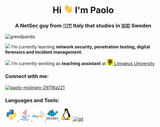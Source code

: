 <h1 align="center">Hi <img src="https://raw.githubusercontent.com/greedpanda/greedpanda/master/wave.gif" width="30px"> I'm Paolo</h1>
<h3 align="center">A NetSec guy from 🇮🇹 Italy that studies in 🇸🇪 Sweden</h3>

<p align="left"> <img src="https://komarev.com/ghpvc/?username=greedpanda&label=Profile%20views&color=00e171&style=flat" alt="greedpanda" /> </p>

<img src="https://emojipedia-us.s3.dualstack.us-west-1.amazonaws.com/thumbs/120/apple/325/graduation-cap_1f393.png" width="40px"> I’m currently learning **network security, penetration testing, digital forensics and incident management.**

<img src="https://emojipedia-us.s3.amazonaws.com/source/skype/289/man-technologist_1f468-200d-1f4bb.png" width="40px"> I’m currently working as **teaching assistant** at  [<img src="https://raw.githubusercontent.com/greedpanda/greedpanda/master/lnu-logo.jpg" width="20px"> Linnaeus University](https://lnu.se)

<h3 align="left">Connect with me:</h3>
<p align="left"><a href="https://linkedin.com/in/paolo-molinaro-29716a221" target="blank"><img align="center" src="https://raw.githubusercontent.com/rahuldkjain/github-profile-readme-generator/master/src/images/icons/Social/linked-in-alt.svg" alt="paolo-molinaro-29716a221" height="30" width="40" /></a></p>

<h3 align="left">Languages and Tools:</h3>
<p align="left"><a href="https://www.python.org" target="_blank" rel="noreferrer"> <img src="https://raw.githubusercontent.com/devicons/devicon/master/icons/python/python-original.svg" alt="python" width="40" height="40"/> </a> <a href="https://www.java.com" target="_blank" rel="noreferrer"> <img src="https://raw.githubusercontent.com/devicons/devicon/master/icons/java/java-original.svg" alt="java" width="40" height="40"/> </a> <a href="https://www.mysql.com/" target="_blank" rel="noreferrer"> <img src="https://raw.githubusercontent.com/devicons/devicon/master/icons/mysql/mysql-original-wordmark.svg" alt="mysql" width="40" height="40"/> </a>  <a href="https://www.docker.com/" target="_blank" rel="noreferrer"> <img src="https://raw.githubusercontent.com/devicons/devicon/master/icons/docker/docker-original-wordmark.svg" alt="docker" width="40" height="40"/> </a> <a href="https://www.linux.org/" target="_blank" rel="noreferrer"> <img src="https://raw.githubusercontent.com/devicons/devicon/master/icons/linux/linux-original.svg" alt="linux" width="40" height="40"/> </a>  <a href="https://git-scm.com/" target="_blank" rel="noreferrer"> <img src="https://www.vectorlogo.zone/logos/git-scm/git-scm-icon.svg" alt="git" width="40" height="40"/> </a></p>
